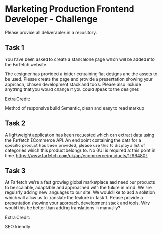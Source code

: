 # Marketing Production Frontend Developer - Challenge

Please provide all deliverables in a repository.

## Task 1

You have been asked to create a standalone page which will be added into the Farfetch website. 

The designer has provided a folder containing flat designs and the assets to be used. Please create the page and provide a presentation showing your approach, chosen development stack and tools. Please also include anything that you would change if you could speak to the designer.

Extra Credit:

Method of responsive build
Semantic, clean and easy to read markup

## Task 2

A lightweight application has been requested which can extract data using the Farfetch ECommerce API. An end point containing the data for a specific product has been provided, please use this to display a list of categories which this product belongs to. No GUI is required at this point in time. https://www.farfetch.com/uk/api/ecommerce/products/12964802

## Task 3

At Farfetch we’re a fast growing global marketplace and need our products to be scalable, adaptable and approached with the future in mind. We are regularly adding new languages to our site. We would like to add a solution which will allow us to translate the feature in Task 1. Please provide a presentation showing your approach, development stack and tools. Why would this be better than adding translations in manually?

Extra Credit:

SEO friendly


